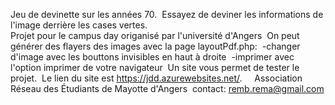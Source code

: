 Jeu de devinette sur les années 70.&nbsp;
Essayez de deviner les informations de l'image derrière les cases vertes.&nbsp;  
Projet pour le campus day origanisé par l'université d'Angers&nbsp;
On peut générer des flayers des images avec la page layoutPdf.php:&nbsp;
	-changer d'image avec les bouttons invisibles en haut à droite&nbsp;
	-imprimer avec l'option imprimer de votre navigateur&nbsp;
Un site vous permet de tester le projet.&nbsp;
Le lien du site est https://jdd.azurewebsites.net/.&nbsp;
&nbsp;&nbsp;
Association Réseau des Étudiants de Mayotte d'Angers&nbsp;
contact: remb.rema@gmail.com

